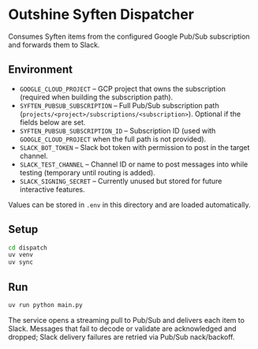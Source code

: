 # Outshine Syften Dispatcher

Consumes Syften items from the configured Google Pub/Sub subscription and forwards them to Slack.

## Environment

- `GOOGLE_CLOUD_PROJECT` – GCP project that owns the subscription (required when building the subscription path).
- `SYFTEN_PUBSUB_SUBSCRIPTION` – Full Pub/Sub subscription path (`projects/<project>/subscriptions/<subscription>`). Optional if the fields below are set.
- `SYFTEN_PUBSUB_SUBSCRIPTION_ID` – Subscription ID (used with `GOOGLE_CLOUD_PROJECT` when the full path is not provided).
- `SLACK_BOT_TOKEN` – Slack bot token with permission to post in the target channel.
- `SLACK_TEST_CHANNEL` – Channel ID or name to post messages into while testing (temporary until routing is added).
- `SLACK_SIGNING_SECRET` – Currently unused but stored for future interactive features.

Values can be stored in `.env` in this directory and are loaded automatically.

## Setup

```bash
cd dispatch
uv venv
uv sync
```

## Run

```bash
uv run python main.py
```

The service opens a streaming pull to Pub/Sub and delivers each item to Slack. Messages that fail to decode or validate are acknowledged and dropped; Slack delivery failures are retried via Pub/Sub nack/backoff.
